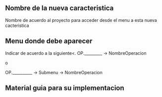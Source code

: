 ## Nombre de la nueva caracteristica
Nombre de acuerdo al proyecto para acceder desde el menu a esta nueva cacteristica
## Menu donde debe aparecer
Indicar de acuerdo a la siguiente<.
OP._________ -> NombreOperacion  

o

OP.__________ -> Submenu -> NombreOperacion 
## Material guia para su implementacion



